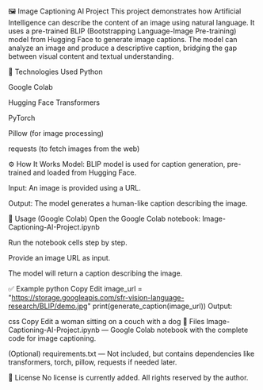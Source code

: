 🖼️ Image Captioning AI Project
This project demonstrates how Artificial Intelligence can describe the content of an image using natural language. It uses a pre-trained BLIP (Bootstrapping Language-Image Pre-training) model from Hugging Face to generate image captions. The model can analyze an image and produce a descriptive caption, bridging the gap between visual content and textual understanding.

🚀 Technologies Used
Python

Google Colab

Hugging Face Transformers

PyTorch

Pillow (for image processing)

requests (to fetch images from the web)

⚙️ How It Works
Model: BLIP model is used for caption generation, pre-trained and loaded from Hugging Face.

Input: An image is provided using a URL.

Output: The model generates a human-like caption describing the image.

📌 Usage (Google Colab)
Open the Google Colab notebook:
Image-Captioning-AI-Project.ipynb

Run the notebook cells step by step.

Provide an image URL as input.

The model will return a caption describing the image.

✅ Example
python
Copy
Edit
image_url = "https://storage.googleapis.com/sfr-vision-language-research/BLIP/demo.jpg"
print(generate_caption(image_url))
Output:

css
Copy
Edit
a woman sitting on a couch with a dog
📁 Files
Image-Captioning-AI-Project.ipynb — Google Colab notebook with the complete code for image captioning.

(Optional) requirements.txt — Not included, but contains dependencies like transformers, torch, pillow, requests if needed later.

📜 License
No license is currently added. All rights reserved by the author.


